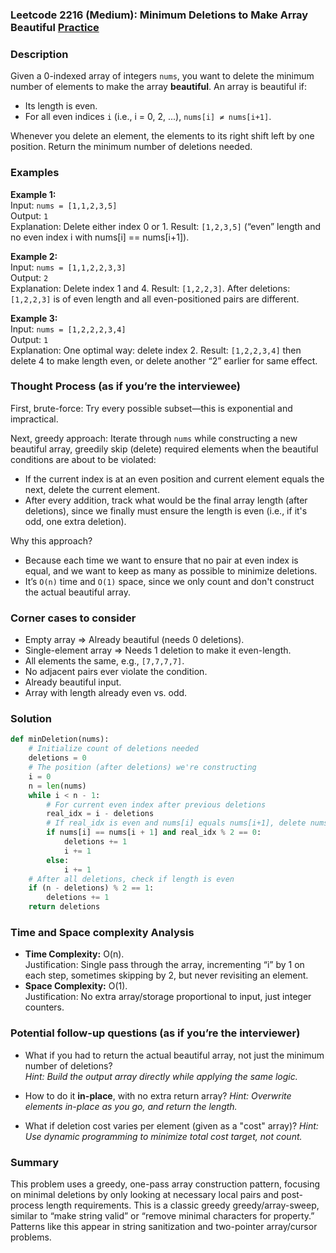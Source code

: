 ### Leetcode 2216 (Medium): Minimum Deletions to Make Array Beautiful [Practice](https://leetcode.com/problems/minimum-deletions-to-make-array-beautiful)

### Description  
Given a 0-indexed array of integers `nums`, you want to delete the minimum number of elements to make the array **beautiful**. An array is beautiful if:
- Its length is even.
- For all even indices `i` (i.e., i = 0, 2, ...), `nums[i] ≠ nums[i+1]`.

Whenever you delete an element, the elements to its right shift left by one position. Return the minimum number of deletions needed.

### Examples  

**Example 1:**  
Input: `nums = [1,1,2,3,5]`  
Output: `1`  
Explanation: Delete either index 0 or 1. Result: `[1,2,3,5]` (“even” length and no even index i with nums[i] == nums[i+1]).

**Example 2:**  
Input: `nums = [1,1,2,2,3,3]`  
Output: `2`  
Explanation: Delete index 1 and 4. Result: `[1,2,2,3]`. After deletions: `[1,2,2,3]` is of even length and all even-positioned pairs are different.

**Example 3:**  
Input: `nums = [1,2,2,2,3,4]`  
Output: `1`  
Explanation: One optimal way: delete index 2. Result: `[1,2,2,3,4]` then delete 4 to make length even, or delete another “2” earlier for same effect.


### Thought Process (as if you’re the interviewee)  
First, brute-force: Try every possible subset—this is exponential and impractical.

Next, greedy approach: Iterate through `nums` while constructing a new beautiful array, greedily skip (delete) required elements when the beautiful conditions are about to be violated:
- If the current index is at an even position and current element equals the next, delete the current element.
- After every addition, track what would be the final array length (after deletions), since we finally must ensure the length is even (i.e., if it's odd, one extra deletion).

Why this approach?
- Because each time we want to ensure that no pair at even index is equal, and we want to keep as many as possible to minimize deletions.
- It’s `O(n)` time and `O(1)` space, since we only count and don't construct the actual beautiful array.


### Corner cases to consider  
- Empty array ⇒ Already beautiful (needs 0 deletions).
- Single-element array ⇒ Needs 1 deletion to make it even-length.
- All elements the same, e.g., `[7,7,7,7]`.
- No adjacent pairs ever violate the condition.
- Already beautiful input.
- Array with length already even vs. odd.


### Solution

```python
def minDeletion(nums):
    # Initialize count of deletions needed
    deletions = 0
    # The position (after deletions) we're constructing
    i = 0
    n = len(nums)
    while i < n - 1:
        # For current even index after previous deletions
        real_idx = i - deletions
        # If real_idx is even and nums[i] equals nums[i+1], delete nums[i]
        if nums[i] == nums[i + 1] and real_idx % 2 == 0:
            deletions += 1
            i += 1
        else:
            i += 1
    # After all deletions, check if length is even
    if (n - deletions) % 2 == 1:
        deletions += 1
    return deletions
```

### Time and Space complexity Analysis  

- **Time Complexity:** O(n).  
  Justification: Single pass through the array, incrementing “i” by 1 on each step, sometimes skipping by 2, but never revisiting an element.
- **Space Complexity:** O(1).  
  Justification: No extra array/storage proportional to input, just integer counters.


### Potential follow-up questions (as if you’re the interviewer)  

- What if you had to return the actual beautiful array, not just the minimum number of deletions?  
  *Hint: Build the output array directly while applying the same logic.*

- How to do it **in-place**, with no extra return array?
  *Hint: Overwrite elements in-place as you go, and return the length.*

- What if deletion cost varies per element (given as a "cost" array)?
  *Hint: Use dynamic programming to minimize total cost target, not count.*


### Summary
This problem uses a greedy, one-pass array construction pattern, focusing on minimal deletions by only looking at necessary local pairs and post-process length requirements. This is a classic greedy greedy/array-sweep, similar to “make string valid” or “remove minimal characters for property.” Patterns like this appear in string sanitization and two-pointer array/cursor problems.